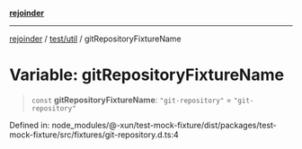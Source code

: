 [**rejoinder**](../../../README.md)

***

[rejoinder](../../../README.md) / [test/util](../README.md) / gitRepositoryFixtureName

# Variable: gitRepositoryFixtureName

> `const` **gitRepositoryFixtureName**: `"git-repository"` = `"git-repository"`

Defined in: node\_modules/@-xun/test-mock-fixture/dist/packages/test-mock-fixture/src/fixtures/git-repository.d.ts:4
